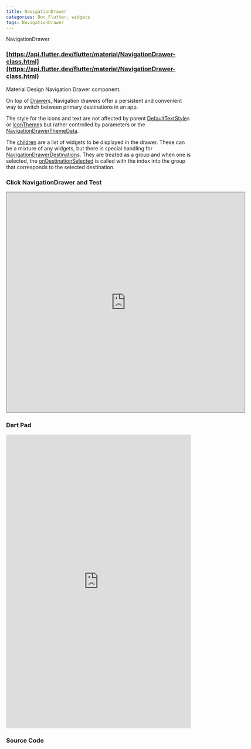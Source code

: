 ```yaml
---
title: NavigationDrawer
categories: Doc_Flutter, widgets
tags: NavigationDrawer
---
```

NavigationDrawer

### [https://api.flutter.dev/flutter/material/NavigationDrawer-class.html](https://api.flutter.dev/flutter/material/NavigationDrawer-class.html)

Material Design Navigation Drawer component.

On top of [Drawer](https://api.flutter.dev/flutter/material/Drawer-class.html)s, Navigation drawers offer a persistent and convenient way to switch between primary destinations in an app.

The style for the icons and text are not affected by parent [DefaultTextStyle](https://api.flutter.dev/flutter/widgets/DefaultTextStyle-class.html)s or [IconTheme](https://api.flutter.dev/flutter/widgets/IconTheme-class.html)s but rather controlled by parameters or the [NavigationDrawerThemeData](https://api.flutter.dev/flutter/material/NavigationDrawerThemeData-class.html).

The [children](https://api.flutter.dev/flutter/material/NavigationDrawer/children.html) are a list of widgets to be displayed in the drawer. These can be a mixture of any widgets, but there is special handling for [NavigationDrawerDestination](https://api.flutter.dev/flutter/material/NavigationDrawerDestination-class.html)s. They are treated as a group and when one is selected, the [onDestinationSelected](https://api.flutter.dev/flutter/material/NavigationDrawer/onDestinationSelected.html) is called with the index into the group that corresponds to the selected destination.

### Click NavigationDrawer and Test

<iframe src="https://kissthecoke.github.io/doc_flutter_samples//" style="width:650px;height:600px;border:1px solid gray"></iframe>

### Dart Pad

<iframe src="https://dartpad.dev/?id=8ce5c19d1e4c2f8cdd4cd97c7d769388" style="width:100%;height:800px;border:none"></iframe>

### Source Code

<script src="https://gist.github.com/kissthecoke/8ce5c19d1e4c2f8cdd4cd97c7d769388.js"></script>
